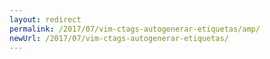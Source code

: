 ```yaml
---
layout: redirect
permalink: /2017/07/vim-ctags-autogenerar-etiquetas/amp/
newUrl: /2017/07/vim-ctags-autogenerar-etiquetas/
---
```

